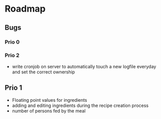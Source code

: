 # Roadmap

## Bugs
### Prio 0

### Prio 2
- write cronjob on server to automatically touch a new logfile everyday and set 
the correct ownership
  
## Prio 1
- Floating point values for ingredients
- adding and editing ingredients during the recipe creation process
- number of persons fed by the meal
